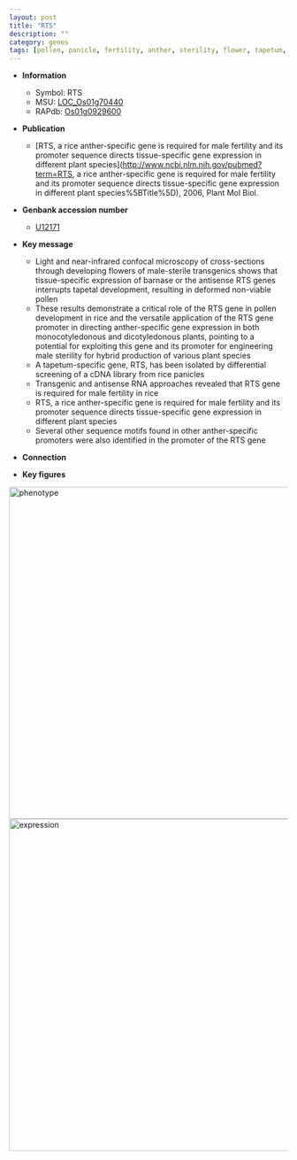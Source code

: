 ```yaml
---
layout: post
title: "RTS"
description: ""
category: genes
tags: [pollen, panicle, fertility, anther, sterility, flower, tapetum, tapetal, sterile]
---
```


* **Information**  
    + Symbol: RTS  
    + MSU: [LOC_Os01g70440](http://rice.plantbiology.msu.edu/cgi-bin/ORF_infopage.cgi?orf=LOC_Os01g70440)  
    + RAPdb: [Os01g0929600](http://rapdb.dna.affrc.go.jp/viewer/gbrowse_details/irgsp1?name=Os01g0929600)  

* **Publication**  
    + [RTS, a rice anther-specific gene is required for male fertility and its promoter sequence directs tissue-specific gene expression in different plant species](http://www.ncbi.nlm.nih.gov/pubmed?term=RTS, a rice anther-specific gene is required for male fertility and its promoter sequence directs tissue-specific gene expression in different plant species%5BTitle%5D), 2006, Plant Mol Biol.

* **Genbank accession number**  
    + [U12171](http://www.ncbi.nlm.nih.gov/nuccore/U12171)

* **Key message**  
    + Light and near-infrared confocal microscopy of cross-sections through developing flowers of male-sterile transgenics shows that tissue-specific expression of barnase or the antisense RTS genes interrupts tapetal development, resulting in deformed non-viable pollen
    + These results demonstrate a critical role of the RTS gene in pollen development in rice and the versatile application of the RTS gene promoter in directing anther-specific gene expression in both monocotyledonous and dicotyledonous plants, pointing to a potential for exploiting this gene and its promoter for engineering male sterility for hybrid production of various plant species
    + A tapetum-specific gene, RTS, has been isolated by differential screening of a cDNA library from rice panicles
    + Transgenic and antisense RNA approaches revealed that RTS gene is required for male fertility in rice
    + RTS, a rice anther-specific gene is required for male fertility and its promoter sequence directs tissue-specific gene expression in different plant species
    + Several other sequence motifs found in other anther-specific promoters were also identified in the promoter of the RTS gene

* **Connection**  

* **Key figures**  
<img src="https://funricegenes.github.io/images/RTS.pheno.png" alt="phenotype"  style="width: 600px;"/>

<img src="https://funricegenes.github.io/images/RTS.exp.png" alt="expression"  style="width: 600px;"/>


